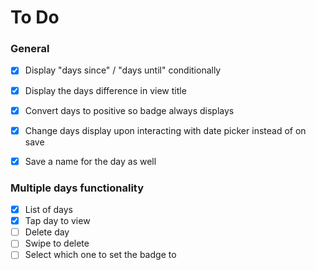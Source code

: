 # To Do

### General
- [x] Display "days since" / "days until" conditionally
- [x] Display the days difference in view title
- [x] Convert days to positive so badge always displays
- [x] Change days display upon interacting with date picker instead of on save
- [x] Save a name for the day as well


### Multiple days functionality
- [x] List of days
- [x] Tap day to view
- [ ] Delete day
- [ ] Swipe to delete
- [ ] Select which one to set the badge to
